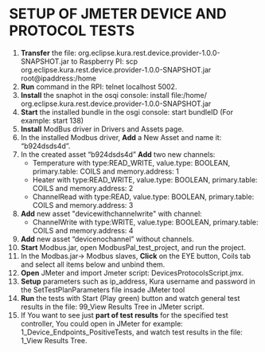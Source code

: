 # SETUP OF JMETER DEVICE AND PROTOCOL TESTS 


1.	**Transfer** the file: org.eclipse.kura.rest.device.provider-1.0.0-SNAPSHOT.jar to Raspberry PI:
scp org.eclipse.kura.rest.device.provider-1.0.0-SNAPSHOT.jar root@ipaddress:/home
2.	**Run** command in the RPI: telnet localhost 5002.
3.	**Install** the snaphot in the osqi console:  install file:/home/ org.eclipse.kura.rest.device.provider-1.0.0-SNAPSHOT.jar
4.	**Start** the installed bundle in the osgi console: start bundleID (For example: start 138)
5.	**Install** ModBus driver in Drivers and Assets page.
6.	In the installed  Modbus driver, **Add** a New Asset and name it: “b924dsds4d”.
7.	In the created asset “b924dsds4d” **Add** two new channels: 
	* Temperature with type:READ_WRITE, value.type: BOOLEAN, primary.table: COILS and memory.address: 1
	* Heater with type:READ_WRITE, value.type: BOOLEAN, primary.table: COILS and memory.address: 2
	* ChannelRead with type:READ, value.type: BOOLEAN, primary.table: COILS and memory.address: 3
8. 	**Add** new asset "devicewithchannelwrite" with channel:
	* ChannelWrite with type:WRITE, value.type: BOOLEAN, primary.table: COILS and memory.address: 4
9.	**Add** new asset “devicenochannel” without channels.
10.	**Start** Modbus.jar, open ModbusPal_test_project, and run the project.
11.	In the Modbas.jar-> Modbus slaves, **Click** on the EYE button, Coils tab and select all items below and unbind them.
12.	**Open** JMeter and import Jmeter script: DevicesProtocolsScript.jmx.
13.	**Setup** parameters such as ip_address, Kura username and password in the SetTestPlanParameters file insade JMeter tool
14.	**Run** the tests with Start (Play green) button and watch general test results in the file: 99_View Results Tree in JMeter script.
15. If You want to see just **part of test results** for the specified test controller, You could open in JMeter for example: 1_Device_Endpoints_PositiveTests,
and watch test results in the file: 1_View Results Tree.
 
